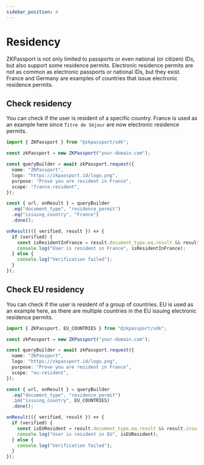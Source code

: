```yaml
---
sidebar_position: 4
---
```


# Residency

ZKPassport is not only limited to passports or even national (or citizen) IDs, but also support some residence permits. Electronic residence permits are not as common as electronic passports or national IDs, but they exist. France and Germany are examples of countries that issue electronic residence permits.

## Check residency

You can check if the user is resident of a specific country. France is used as an example here since `Titre de Séjour` are now electronic residence permits.

```typescript
import { ZKPassport } from "@zkpassport/sdk";

const zkPassport = new ZKPassport("your-domain.com");

const queryBuilder = await zkPassport.request({
  name: "ZKPassport",
  logo: "https://zkpassport.id/logo.png",
  purpose: "Prove you are resident in France",
  scope: "france-resident",
});

const { url, onResult } = queryBuilder
  .eq("document_type", "residence_permit")
  .eq("issuing_country", "France")
  .done();

onResult(({ verified, result }) => {
  if (verified) {
    const isResidentInFrance = result.document_type.eq.result && result.issuing_country.eq.result;
    console.log("User is resident in France", isResidentInFrance);
  } else {
    console.log("Verification failed");
  }
});
```

## Check EU residency

You can check if the user is resident of a group of countries. EU is used as an example here, as there are multiple countries in the EU issuing electronic residence permits.

```typescript
import { ZKPassport, EU_COUNTRIES } from "@zkpassport/sdk";

const zkPassport = new ZKPassport("your-domain.com");

const queryBuilder = await zkPassport.request({
  name: "ZKPassport",
  logo: "https://zkpassport.id/logo.png",
  purpose: "Prove you are resident in France",
  scope: "eu-resident",
});

const { url, onResult } = queryBuilder
  .eq("document_type", "residence_permit")
  .in("issuing_country", EU_COUNTRIES)
  .done();

onResult(({ verified, result }) => {
  if (verified) {
    const isEUResident = result.document_type.eq.result && result.issuing_country.in.result;
    console.log("User is resident in EU", isEUResident);
  } else {
    console.log("Verification failed");
  }
});
```
